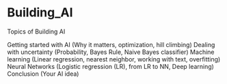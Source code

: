 # Building_AI

Topics of Building AI

Getting started with AI (Why it matters, optimization, hill climbing)
Dealing with uncertainty (Probability, Bayes Rule, Naive Bayes classifier)
Machine learning (Linear regression, nearest neighbor, working with text, overfitting)
Neural Networks (Logistic regression (LR), from LR to NN, Deep learning)
Conclusion (Your AI idea)
